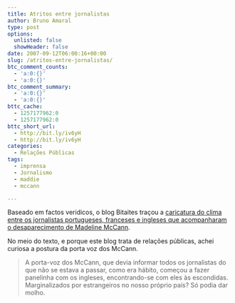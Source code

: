 ```yaml
---
title: Atritos entre jornalistas
author: Bruno Amaral
type: post
options:
  unlisted: false
  showHeader: false
date: 2007-09-12T06:00:16+00:00
slug: /atritos-entre-jornalistas/
btc_comment_counts:
  - 'a:0:{}'
  - 'a:0:{}'
btc_comment_summary:
  - 'a:0:{}'
  - 'a:0:{}'
bttc_cache:
  - 1257177962:0
  - 1257177962:0
bttc_short_url:
  - http://bit.ly/iv6yH
  - http://bit.ly/iv6yH
categories:
  - Relações Públicas
tags:
  - imprensa
  - Jornalismo
  - maddie
  - mccann

---
```

Baseado em factos veridicos, o blog Bitaites traçou a [caricatura do clima entre os jornalistas portugueses, franceses e ingleses que acompanharam o desaparecimento de Madeline McCann][1].

No meio do texto, e porque este blog trata de relações públicas, achei curiosa a postura da porta voz dos McCann.

> A porta-voz dos McCann, que devia informar todos os jornalistas do que não se estava a passar, como era hábito, começou a fazer panelinha com os ingleses, encontrando-se com eles às escondidas. Marginalizados por estrangeiros no nosso próprio país? Só podia dar molho.

 [1]: http://bitaites.org/cromos/o-folhetim-dos-mccann-de-uma-perspectiva-diferente